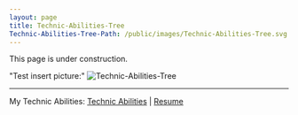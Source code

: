 ```yaml
---
layout: page
title: Technic-Abilities-Tree
Technic-Abilities-Tree-Path: /public/images/Technic-Abilities-Tree.svg
---
```


<p class="message">
This page is under construction. 
</p>

"Test insert picture:"
![Technic-Abilities-Tree]({{page.Technic-Abilities-Tree-Path}})

<hr/>
<div id="cf-pdf-down">My Technic Abilities: <a href="{{ Technic-Abilities-Tree-Path }}">Technic Abilities</a>&nbsp;|&nbsp;<a href="{{ page.resume_long }}">Resume</a></div>

</div>
